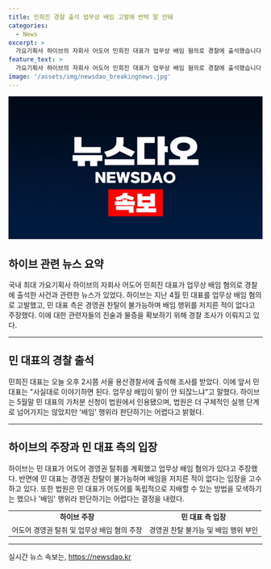 ```yaml
---
title: 민희진 경찰 출석 업무상 배임 고발에 반박 말 안돼
categories:
  - News
excerpt: >
  가요기획사 하이브의 자회사 어도어 민희진 대표가 업무상 배임 혐의로 경찰에 출석했습니다. 하이브는 민 대표를 고발하며 관련자 진술과 물증을 확보했다고 주장했지만, 민 대표는 경영권 찬탈이 불가능하고 배임 행위가 없었다고 주장하고 있습니다. 법원은 민 대표의 가처분 신청을 인용해 민 대표를 지원하고 있습니다. (150자)
feature_text: >
  가요기획사 하이브의 자회사 어도어 민희진 대표가 업무상 배임 혐의로 경찰에 출석했습니다. 하이브는 민 대표를 고발하며 관련자 진술과 물증을 확보했다고 주장했지만, 민 대표는 경영권 찬탈이 불가능하고 배임 행위가 없었다고 주장하고 있습니다. 법원은 민 대표의 가처분 신청을 인용해 민 대표를 지원하고 있습니다. (150자)
image: '/assets/img/newsdao_breakingnews.jpg'
---
```


<p><img src="/assets/img/newsdao_breakingnews.jpg" alt="koreaapp 속보" /></p>

<h2 data-ke-size="size26">하이브 관련 뉴스 요약</h2>

<p data-ke-size="size16">국내 최대 가요기획사 하이브의 자회사 어도어 민희진 대표가 업무상 배임 혐의로 경찰에 출석한 사건과 관련한 뉴스가 있었다. 하이브는 지난 4월 민 대표를 업무상 배임 혐의로 고발했고, 민 대표 측은 경영권 찬탈이 불가능하며 배임 행위를 저지른 적이 없다고 주장했다. 이에 대한 관련자들의 진술과 물증을 확보하기 위해 경찰 조사가 이뤄지고 있다. </p>

<hr>

<h2 data-ke-size="size24">민 대표의 경찰 출석</h2>

<p data-ke-size="size16">민희진 대표는 오늘 오후 2시쯤 서울 용산경찰서에 출석해 조사를 받았다. 이에 앞서 민 대표는 "사실대로 이야기하면 된다. 업무상 배임이 말이 안 되잖느냐"고 말했다. 하이브는 5월말 민 대표의 가처분 신청이 법원에서 인용됐으며, 법원은 더 구체적인 실행 단계로 넘어가지는 않았지만 '배임' 행위라 판단하기는 어렵다고 밝혔다. </p>

<hr>

<h2 data-ke-size="size24">하이브의 주장과 민 대표 측의 입장</h2>

<p data-ke-size="size16">하이브는 민 대표가 어도어 경영권 탈취를 계획했고 업무상 배임 혐의가 있다고 주장했다. 반면에 민 대표는 경영권 찬탈이 불가능하며 배임을 저지른 적이 없다는 입장을 고수하고 있다. 또한 법원은 민 대표가 어도어를 독립적으로 지배할 수 있는 방법을 모색하기는 했으나 '배임' 행위라 판단하기는 어렵다는 결정을 내렸다.</p>

<table>
    <tr>
        <td style="text-align: center; height: 17px;"><b>하이브 주장</b></td>
        <td style="text-align: center; height: 17px;"><b>민 대표 측 입장</b></td>
    </tr>
    <tr>
        <td>어도어 경영권 탈취 및 업무상 배임 혐의 주장</td>
        <td>경영권 찬탈 불가능 및 배임 행위 부인</td>
    </tr>
</table>

<p><hr></p>
실시간 뉴스 속보는, <a href="https://newsdao.kr" rel="dofollow">https://newsdao.kr</a>


